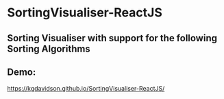 # SortingVisualiser-ReactJS

## Sorting Visualiser with support for the following Sorting Algorithms


## Demo: 
https://kgdavidson.github.io/SortingVisualiser-ReactJS/
